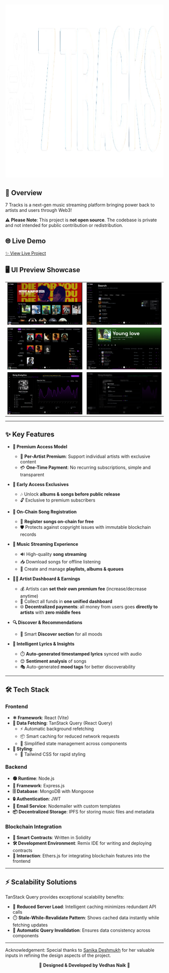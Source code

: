 # <img src="https://github.com/NaikVedhas/7Tracks/blob/main/Logo.png" height="550" width="550" />

## 🚀 Overview  
7 Tracks is a next-gen music streaming platform bringing power back to artists and users through Web3!  

⚠️ **Please Note**: This project is **not open source**. The codebase is private and not intended for public contribution or redistribution.  



## 🌐 Live Demo  
[✨ View Live Project](https://7tracks.pages.dev)  


## 🖥️ UI Preview Showcase  
<div align="center">
<table border="0" cellspacing="0" cellpadding="0">
  <tr>
    <td align="center" width="50%">
      <img src="https://github.com/NaikVedhas/7Tracks/blob/main/ss3.png" alt="Login Screen Dark Theme" width="100%" />
    </td>
    <td align="center" width="50%">
      <img src="https://github.com/NaikVedhas/7Tracks/blob/main/ss2.png" alt="Feed Dark Theme" width="100%" />
    </td>
  </tr>
  <tr>
    <td align="center" width="50%">
      <img src="https://github.com/NaikVedhas/7Tracks/blob/main/ss1.png" alt="Profile Dark Theme" width="100%" />
    </td>
    <td align="center" width="50%">
      <img src="https://github.com/NaikVedhas/7Tracks/blob/main/ss4.png" alt="Messaging Dark Theme" width="100%" />
    </td>
  </tr>
  <tr>
    <td align="center" width="50%">
      <img src="https://github.com/NaikVedhas/7Tracks/blob/main/ss5.png" alt="Profile Dark Theme" width="100%" />
    </td>
    <td align="center" width="50%">
      <img src="https://github.com/NaikVedhas/7Tracks/blob/main/ss6.png" alt="Messaging Dark Theme" width="100%" />
    </td>
  </tr>
</table>
</div>  

---

## ✨ Key Features  

- **💎 Premium Access Model**  
  - 🎤 **Per-Artist Premium**: Support individual artists with exclusive content  
  - 💳 **One-Time Payment**: No recurring subscriptions, simple and transparent  

- **🚪 Early Access Exclusives**  
  - 🎶 Unlock **albums & songs before public release**  
  - 🔓 Exclusive to premium subscribers  

- **🔗 On-Chain Song Registration**  
  - 📝 **Register songs on-chain for free**  
  - 🛡️ Protects against copyright issues with immutable blockchain records  

- **🎵 Music Streaming Experience**  
  - 🔊 High-quality **song streaming**  
  - 📥 Download songs for offline listening  
  - 📂 Create and manage **playlists, albums & queues**  

- **🧑‍🎤 Artist Dashboard & Earnings**  
  - 💰 Artists can **set their own premium fee** (increase/decrease anytime)  
  - 🏦 Collect all funds in **one unified dashboard**  
  - 🌐 **Decentralized payments**: all money from users goes **directly to artists** with **zero middle fees**  

- **🔍 Discover & Recommendations**  
  - 🎼 Smart **Discover section** for all moods  

- **📝 Intelligent Lyrics & Insights**  
  - ⏱️ **Auto-generated timestamped lyrics** synced with audio  
  - 😊 **Sentiment analysis** of songs  
  - 🎭 Auto-generated **mood tags** for better discoverability  

---

## 🛠️ Tech Stack  

### Frontend  
- **⚛️ Framework**: React (Vite)  
- **🔄 Data Fetching**: TanStack Query (React Query)  
  - ⚡ Automatic background refetching  
  - 📦 Smart caching for reduced network requests  
  - 🎯 Simplified state management across components  
- **🎨 Styling**:  
  - 🌈 Tailwind CSS for rapid styling  

### Backend  
- **🟢 Runtime**: Node.js  
- **🚂 Framework**: Express.js  
- **🗄️ Database**: MongoDB with Mongoose  
- **🔒 Authentication**: JWT  
- **📨 Email Service**: Nodemailer with custom templates  
- **📦 Decentralized Storage**: IPFS for storing music files and metadata  

### Blockchain Integration  
- **💠 Smart Contracts**: Written in Solidity  
- **🛠️ Development Environment**: Remix IDE for writing and deploying contracts  
- **🔗 Interaction**: Ethers.js for integrating blockchain features into the frontend  

---

## ⚡ Scalability Solutions  
TanStack Query provides exceptional scalability benefits:  
- 🚀 **Reduced Server Load**: Intelligent caching minimizes redundant API calls  
- ⏱️ **Stale-While-Revalidate Pattern**: Shows cached data instantly while fetching updates  
- 🔄 **Automatic Query Invalidation**: Ensures data consistency across components  

---
Acknowledgement: Special thanks to [Sanika Deshmukh](https://github.com/sanikad20) for her valuable inputs in refining the design aspects of the project.

<p align="center">
  🌟 <strong>Designed & Developed by Vedhas Naik</strong> 🌟  
</p>

